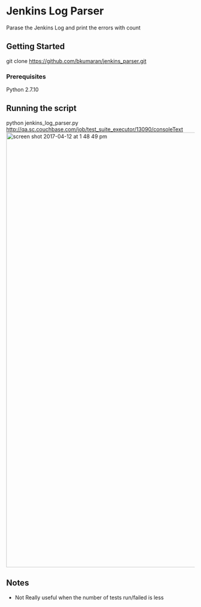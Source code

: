 # Jenkins Log Parser

Parase the Jenkins Log and print the errors with count

## Getting Started

git clone https://github.com/bkumaran/jenkins_parser.git

### Prerequisites

Python 2.7.10

## Running the script
python jenkins_log_parser.py http://qa.sc.couchbase.com/job/test_suite_executor/13090/consoleText
<img width="1160" alt="screen shot 2017-04-12 at 1 48 49 pm" src="https://cloud.githubusercontent.com/assets/8415311/24948095/d51ec454-1f86-11e7-89c9-06ed056dc3e0.png">

## Notes
* Not Really useful when the number of tests run/failed is less


